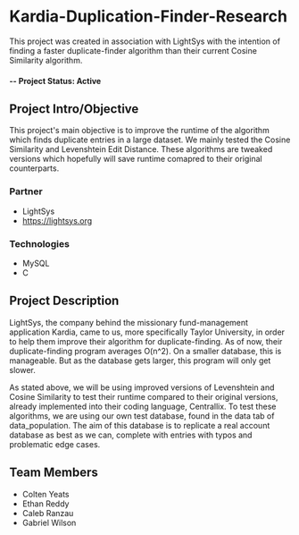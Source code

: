 # Kardia-Duplication-Finder-Research
This project was created in association with LightSys with the intention of finding a faster duplicate-finder algorithm than their current Cosine Similarity algorithm.

#### -- Project Status: Active

## Project Intro/Objective
This project's main objective is to improve the runtime of the algorithm which finds duplicate entries in a large dataset. We mainly tested the Cosine Similarity and Levenshtein Edit Distance. These algorithms are tweaked versions which hopefully will save runtime comapred to their original counterparts.

### Partner
* LightSys
* https://lightsys.org

### Technologies
* MySQL
* C

## Project Description
LightSys, the company behind the missionary fund-management application Kardia, came to us, more specifically Taylor University, in order to help them improve their algorithm for duplicate-finding. As of now, their duplicate-finding program averages O(n^2). On a smaller database, this is manageable. But as the database gets larger, this program will only get slower.

As stated above, we will be using improved versions of Levenshtein and Cosine Similarity to test their runtime compared to their original versions, already implemented into their coding language, Centrallix. To test these algorithms, we are using our own test database, found in the data tab of data_population. The aim of this database is to replicate a real account database as best as we can, complete with entries with typos and problematic edge cases.

## Team Members
* Colten Yeats
* Ethan Reddy
* Caleb Ranzau
* Gabriel Wilson


